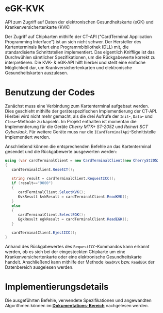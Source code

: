 # eGK-KVK
API zum Zugriff auf Daten der elektronischen Gesundheitskarte (eGK) und Krankenversichertenkarte (KVK)

Der Zugriff auf Chipkarten mithilfe der CT-API ("CardTerminal Application Programming Interface") ist an sich nicht schwer. Der Hersteller des Kartenterminals liefert eine Programmbibliothek (DLL) mit, die standardisierte Schnittstellen implementiert. Das eigentlich Knifflige ist das Durchwühlen sämtlicher Spezifikationen, um die Rückgabewerte korrekt zu interpretieren. Die KVK- & eGK-API hilft hierbei und stellt eine einfache Möglichkeit dar, um Krankversichertenkarten und elektronische Gesundheitskarten auszulesen.

# Benutzung der Codes
Zunächst muss eine Verbindung zum Kartenterminal aufgebaut werden. Dies geschieht mithilfe der gerätespezifischen Implementierung der CT-API. Hierbei wird nicht mehr gemacht, als die drei Aufrufe der `Init`-, `Data`- und `Close`-Methode zu kapseln.
Im Projekt enthalten ist momentan die Implementierung für die Geräte _Cherry MTK+ ST-2052_ und _Reinert SCT CyberJack_. Für weitere Geräte muss nur die `ICardTerminalApi`-Schnittstelle implementiert werden.

Anschließend können die entsprechenden Befehle an das Kartenterminal gesendet und die Rückgabewerte ausgewerten werden:
```csharp
using (var cardTerminalClient = new CardTerminalClient(new CherrySt2052Api()))
{
   cardTerminalClient.ResetCT();
            
   string result = cardTerminalClient.RequestICC();
   if (result=="9000")
   {
      cardTerminalClient.SelectKVK();
      KvkResult kvkResult = cardTerminalClient.ReadKVK();
   }
   else
   {
      cardTerminalClient.SelectEGK();
      EgkResult egkResult = cardTerminalClient.ReadEGK();
   }

   cardTerminalClient.EjectICC();
}
```

Anhand des Rückgabewertes des `RequestICC`-Kommandos kann erkannt werden, ob es sich bei der eingesteckten Chipkarte um eine Krankenversichertenkarte oder eine elektronische Gesundheitskarte handelt. Anschließend kann mithilfe der Methode `ReadKVK` bzw. `ReadEGK` der Datenbereich ausgelesen werden.

# Implementierungsdetails

Die ausgeführten Befehle, verwendete Spezifikationen und angewandten Algorithmen können im **[Dokumentations-Bereich](Documentation.md)** nachgelesen werden.
